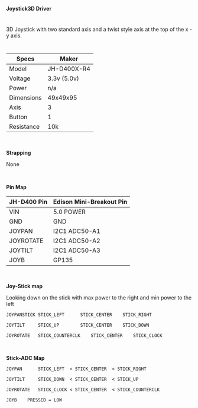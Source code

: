 **Joystick3D Driver**
#
3D Joystick with two standard axis and a twist style axis at the top of the x - y axis.
#

| Specs      | Maker       |
| ---------- | -------     |
| Model      | JH-D400X-R4 |
| Voltage    | 3.3v (5.0v) |
| Power      | n/a         |
| Dimensions |	49x49x95   |
| Axis       | 3           |
| Button     | 1           |
| Resistance | 10k         |
&nbsp;

**Strapping**

None

&nbsp;


**Pin Map**

|JH-D400 Pin	| Edison Mini-Breakout Pin |
|------------- | ------------------------- |
| VIN          | 5.0 POWER                 |
| GND          | GND                       |
| JOYPAN       | I2C1	ADC50-A1           |
| JOYROTATE    | I2C1	ADC50-A2           |
| JOYTILT      | I2C1	ADC50-A3           |
| JOYB         | GP135                     |
&nbsp;

**Joy-Stick map**

Looking down on the stick with max power to the right and min power to the left

	JOYPANSTICK	STICK_LEFT		STICK_CENTER	STICK_RIGHT

	JOYTILT		STICK_UP		STICK_CENTER	STICK_DOWN

	JOYROTATE	STICK_COUNTERCLK	STICK_CENTER	STICK_CLOCK
&nbsp;

**Stick-ADC Map**

	JOYPAN		STICK_LEFT  < STICK_CENTER  < STICK_RIGHT

	JOYTILT		STICK_DOWN  < STICK_CENTER  < STICK_UP

	JOYROTATE	STICK_CLOCK < STICK_CENTER  < STICK_COUNTERCLK

	JOYB	PRESSED = LOW
